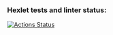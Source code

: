 ### Hexlet tests and linter status:
[![Actions Status](https://github.com/Rokkis/layout-designer-project-lvl1/workflows/hexlet-check/badge.svg)](https://github.com/Rokkis/layout-designer-project-lvl1/actions)